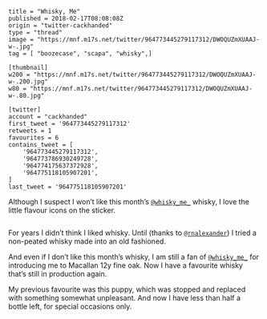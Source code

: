 ```
title = "Whisky, Me"
published = 2018-02-17T08:08:08Z
origin = "twitter-cackhanded"
type = "thread"
image = "https://mnf.m17s.net/twitter/964773445279117312/DWOQUZmXUAAJ-w-.jpg"
tag = [ "boozecase", "scapa", "whisky",]

[thumbnail]
w200 = "https://mnf.m17s.net/twitter/964773445279117312/DWOQUZmXUAAJ-w-.200.jpg"
w80 = "https://mnf.m17s.net/twitter/964773445279117312/DWOQUZmXUAAJ-w-.80.jpg"

[twitter]
account = "cackhanded"
first_tweet = '964773445279117312'
retweets = 1
favourites = 6
contains_tweet = [ 
    '964773445279117312',
    '964773786930249728',
    '964774175637372928',
    '964775118105907201',
]
last_tweet = '964775118105907201'
```

Although I suspect I won’t like this month’s [`@whisky_me_`](https://twitter.com/whisky_me_) whisky, I love the little flavour icons on the sticker.

<p class='image'><img src='https://mnf.m17s.net/twitter/964773445279117312/DWOQUZmXUAAJ-w-.jpg' alt=''></p>

For years I didn’t think I liked whisky. Until (thanks to [`@rnalexander`](https://twitter.com/rnalexander)) I tried a non-peated whisky made into an old fashioned.

And even if I don’t like this month’s whisky, I am still a fan of [`@whisky_me_`](https://twitter.com/whisky_me_) for introducing me to Macallan 12y fine oak. Now I have a favourite whisky that’s still in production again.

My previous favourite was this puppy, which was stopped and replaced with something somewhat unpleasant. And now I have less than half a bottle left, for special occasions only.

<p class='image'><img src='https://mnf.m17s.net/twitter/964773445279117312/DWOR1bOX4AAJhuG.jpg' alt=''></p>


